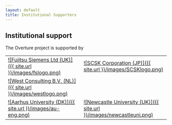 ```yaml
---
layout: default
title: Institutional Supporters
---
```


## Institutional support

The Overture project is supported by

|||
|----|----|
| [ ![Fujitsu Siemens Ltd (UK)]({{ site.url }}/images/fslogo.png) ](http://uk.fujitsu.com)				| [ ![SCSK Corporation (JP)]({{ site.url }}/images/SCSKlogo.png) ](http://www.scsk.jp/index_en.html) |
| [ ![West Consulting B.V. (NL)]({{ site.url }}/images/westlogo.png) ](http://www.west.nl)                 | |
| [ ![Aarhus University (DK)]({{ site.url }}/images/au-eng.png) ](http://eng.au.dk/en/) | [ ![Newcastle University (UK)]({{ site.url }}/images/newcastleuni.png) ](http://www.ncl.ac.uk/) |

